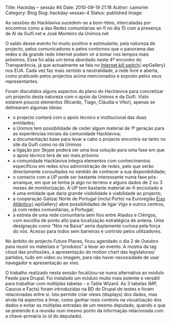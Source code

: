 Title: Hackday – sessão #4
Date: 2010-09-19 21:16
Author: camorim
Category: Blog
Slug: hackday-sessao-4
Status: published
Image: 

As sessões do Hacklaviva sucedem-se a bom ritmo, intercaladas por encontros como a das Redes comunitárias wi-fi no dia 15 com a presença de Al da Guifi.net e José Monteiro da Unimos.net

O saldo desse evento foi muito positivo e estimulante, pela natureza do projecto, pelos comunicadores e pelos contornos que o panorama das redes e da grande rede Internet podem vir a tomar nos tempos mais próximos. Esse foi aliás um tema abordado neste 4º encontro do Transparência, já que actualmente se fala no [Internet kill switch](http://news.techworld.com/security/3228198/obama-internet-kill-switch-plan-approved-by-us-senate/?olo=rss "Internet kill switch"){.wpGallery} nos EUA. Cada vez faz mais sentido a neutralidade, a rede livre e aberta, como praticado pelos projectos acima mencionados e exposto pelos seus representantes.

Foram discutidos alguns aspectos do plano do Hacklaviva para concretizar um projecto desta natureza com o apoio da Unimos e da Guifi. Visto estarem poucos elementos (Ricardo, Tiago, Cláudia e Vítor), apenas se delinearam algumas ideias:

-   o projecto contará com o apoio técnico e institucional das duas entidades;
-   a Unimos tem possibilidade de ceder algum material de 1ª geração para as experiências iniciais da comunidade Hacklaviva;
-   a documentação base para levar a cabo o projecto encontra-se tanto no site da Guifi como no da Unimos
-   a ligação por Skype poderá ser uma boa solução para uma fase em que o apoio técnico terá de ser mais próximo
-   a comunidade Hacklaviva integra elementos com conhecimentos específicos em redes e/ou administração de redes, pelo que serão directamente consultados no sentido de conhecer a sua disponibilidade;
-   o contacto com a UP pode ser bastante interessante numa fase pós-arranque, em que se tenha já algo no terreno e alguns dados de 2 ou 3 meses de monitorização. A UP tem bastante material wi-fi encostado e é uma entidade que daria grande visibilidade e viabilidade ao projecto;
-   a cooperação Galiza/ Norte de Portugal (inclui Porto) na Euroregião [Eixo Atlântico](http://www.eixoatlantico.com "Euroregião Eixo Atlântico"){.wpGallery} abre possibilidades de ligar Vigo e outros centros, já com redes comunitárias, a Portugal;
-   a estreia de uma rede comunitária sem fios entre Aliados e Clérigos, com escolha de ponto alto para localização estratégica de antena. Uma designação como "Nós na Baixa" seria duplamente curiosa pela força do nós. Acesso para todos sem barreiras e controlo pelos utilizadores.

No âmbito do projecto Future Places, ficou agendado o dia 2 de Outubro para reunir os materiais e "produtos" a levar ao evento. A mostra da tag cloud das profissões, a apresentação do motion chart das legislaturas/ partidos, tudo em vídeo ou imagem, para não haver necessidade de usar navegador e apresentação ao vivo.

O trabalho realizado nesta sessão focalizou-se numa alternativa ao módulo Feeds para Drupal. Foi instalado um módulo muito mais potente e versátil para trabalhar com múltiplas tabelas - o Table Wizard. As 3 tabelas (MP, Caucus e Facts) foram introduzidas na BD do Drupal de testes e foram relacionadas entre si. Isto permite criar views (displays) dos dados, mas ainda há aspectos a limar, como ganhar mais controlo na visualização dos dados e evitar as múltiplas entradas de um mesmo deputado, quando o que se pretende é a reunião num mesmo ponto da informação relacionada com a chave-primária (o id do deputado).

